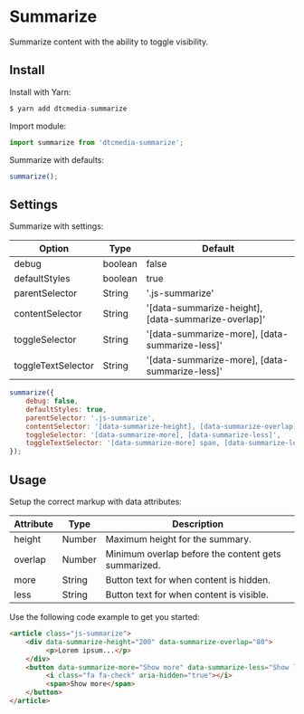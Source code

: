 # Summarize
Summarize content with the ability to toggle visibility.

## Install
Install with Yarn:
```javascript
$ yarn add dtcmedia-summarize
```

Import module:
```javascript
import summarize from 'dtcmedia-summarize';
```

Summarize with defaults:
```javascript
summarize();
```

## Settings
Summarize with settings:

Option | Type | Default
------ | ---- | -------
debug | boolean | false
defaultStyles |  boolean | true
parentSelector |  String | '.js-summarize'
contentSelector |  String | '[data-summarize-height], [data-summarize-overlap]'
toggleSelector |  String | '[data-summarize-more], [data-summarize-less]'
toggleTextSelector |  String | '[data-summarize-more], [data-summarize-less]'

```javascript
summarize({
    debug: false,
    defaultStyles: true,
    parentSelector: '.js-summarize',
    contentSelector: '[data-summarize-height], [data-summarize-overlap]',
    toggleSelector: '[data-summarize-more], [data-summarize-less]',
    toggleTextSelector: '[data-summarize-more] span, [data-summarize-less] span'
});
```

## Usage
Setup the correct markup with data attributes:

Attribute | Type | Description
--------- | ---- | -----------
height | Number | Maximum height for the summary.
overlap |  Number | Minimum overlap before the content gets summarized.
more |  String | Button text for when content is hidden.
less |  String | Button text for when content is visible.

Use the following code example to get you started:
```html
<article class="js-summarize">
    <div data-summarize-height="200" data-summarize-overlap="80">
         <p>Lorem ipsum...</p>
    </div>
    <button data-summarize-more="Show more" data-summarize-less="Show less">
         <i class="fa fa-check" aria-hidden="true"></i>
         <span>Show more</span>
    </button>
</article>
```
